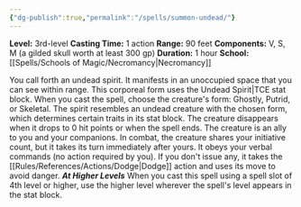 ```yaml
---
{"dg-publish":true,"permalink":"/spells/summon-undead/"}
---
```


**Level:** 3rd-level
**Casting Time:** 1 action
**Range:** 90 feet
**Components:** V, S, M (a gilded skull worth at least 300 gp)
**Duration:** 1 hour
**School:** [[Spells/Schools of Magic/Necromancy\|Necromancy]]

You call forth an undead spirit. It manifests in an unoccupied space that you can see within range. This corporeal form uses the Undead Spirit|TCE stat block. When you cast the spell, choose the creature's form: Ghostly, Putrid, or Skeletal. The spirit resembles an undead creature with the chosen form, which determines certain traits in its stat block. The creature disappears when it drops to 0 hit points or when the spell ends.
The creature is an ally to you and your companions. In combat, the creature shares your initiative count, but it takes its turn immediately after yours. It obeys your verbal commands (no action required by you). If you don't issue any, it takes the [[Rules/References/Actions/Dodge\|Dodge]] action and uses its move to avoid danger.
**_At Higher Levels_**
When you cast this spell using a spell slot of 4th level or higher, use the higher level wherever the spell's level appears in the stat block.